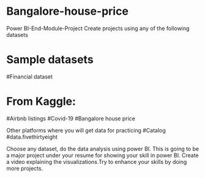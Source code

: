 # Bangalore-house-price
Power BI-End-Module-Project
Create projects using any of the following datasets
# Sample datasets
#Financial dataset

# From Kaggle:
#Airbnb listings
#Covid-19
#Bangalore house price

Other platforms where you will get data for practicing
#Catalog
#data.fivethirtyeight

Choose any dataset, do the data analysis using power BI. This is going to be a major project under your resume for showing your skill in power BI. Create a video explaining the visualizations.Try to enhance your skills by doing more projects.
